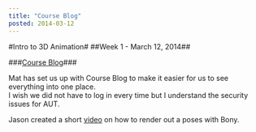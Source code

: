 ```yaml
---
title: "Course Blog"
posted: 2014-03-12
---
```


#Intro to 3D Animation#
##Week 1 - March 12, 2014##

###[Course Blog][1]###

Mat has set us up with Course Blog to make it easier for us to see everything into one place.  
I wish we did not have to log in every time but I understand the security issues for AUT.

Jason created a short [video][2] on how to render out a poses with Bony.


[1]: https://autonline.aut.ac.nz/webapps/discussionboard/do/forum?action=list_threads&nav=group_forum&group_id=_88915_1&course_id=_76289_1&conf_id=_135183_1&forum_id=_171802_1
[2]:https://autonline.aut.ac.nz/bbcswebdav/pid-1321658-dt-message-rid-5213744_4/institution/Papers/DIGD503/Publish/rendering_a_jpg.mp4